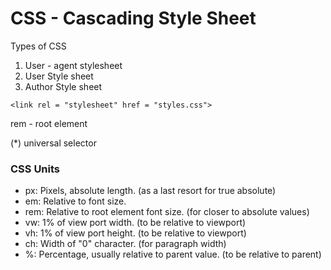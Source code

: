 # CSS - Cascading Style Sheet

Types of CSS

1. User - agent stylesheet
2. User Style sheet
3. Author Style sheet

```javacript
<link rel = "stylesheet" href = "styles.css">
```

rem - root element

(\*) universal selector

### CSS Units

- px: Pixels, absolute length. (as a last resort for true absolute)
- em: Relative to font size.
- rem: Relative to root element font size. (for closer to absolute values)
- vw: 1% of view port width. (to be relative to viewport)
- vh: 1% of view port height. (to be relative to viewport)
- ch: Width of "0" character. (for paragraph width)
- %: Percentage, usually relative to parent value. (to be relative to parent)
